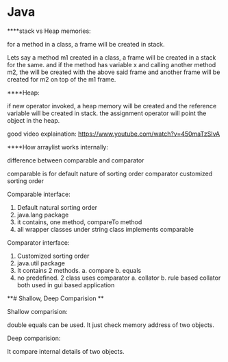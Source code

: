 # Java


****stack vs Heap memories:

for a method in a class, a frame will be created in stack.

Lets say a method m1 created in a class, a frame will be created in a stack for the same. and if the method has variable x and calling another method m2, the will be created with the above said frame and another frame will be created for m2 on top of the m1 frame.


****Heap:

if new operator invoked, a heap memory will be created and the reference variable will be created in stack. the assignment operator will point the object in the heap.

good video explaination: https://www.youtube.com/watch?v=450maTzSIvA


****How arraylist works internally:




difference between comparable and comparator

comparable is for default nature of sorting order
comparator customized sorting order


Comparable interface:

1. Default natural sorting order
2. java.lang package
3. it contains, one method, compareTo method
4. all wrapper classes under string class implements comparable



Comparator interface:

1. Customized sorting order
2. java.util package
3. It contains 2 methods. 
    a. compare
    b. equals
4. no predefined. 2 class uses comparator
   a. collator
   b. rule based collator
   both used in gui based application
 
   

**# Shallow, Deep Comparision **

Shallow comparision:

double equals can be used. It just check memory address of two objects.

Deep comparision:

It compare internal details of two objects.





